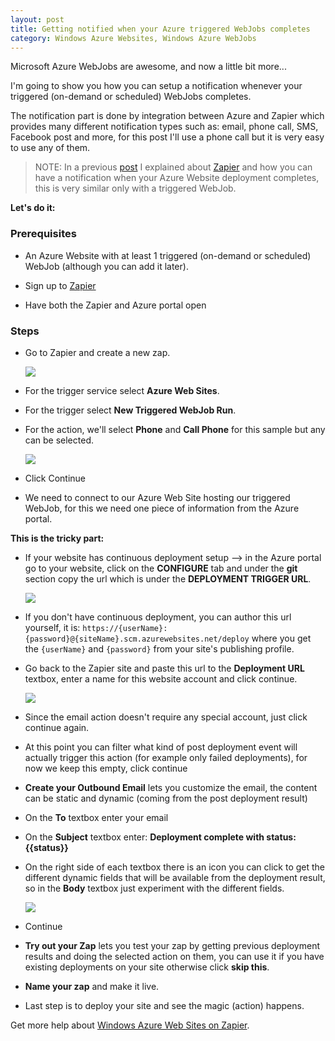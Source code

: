 ```yaml
---
layout: post
title: Getting notified when your Azure triggered WebJobs completes
category: Windows Azure Websites, Windows Azure WebJobs
---
```


Microsoft Azure WebJobs are awesome, and now a little bit more...

I'm going to show you how you can setup a notification whenever your triggered (on-demand or scheduled) WebJobs completes.

The notification part is done by integration between Azure and Zapier which provides many different notification types such as: email, phone call, SMS, Facebook post and more, for this post I'll use a phone call but it is very easy to use any of them.

> NOTE: In a previous [post](http://blog.amitapple.com/post/56390805814/deployment-email/) I explained about [Zapier](http://zapier.com) and how you can have a notification when your Azure Website deployment completes, this is very similar only with a triggered WebJob.


**Let's do it:**

### Prerequisites ###

- An Azure Website with at least 1 triggered (on-demand or scheduled) WebJob (although you can add it later).

- Sign up to [Zapier](https://zapier.com/app/signup)

- Have both the Zapier and Azure portal open

### Steps ###

- Go to Zapier and create a new zap.

  ![](/images/2013-09-06-deployment-email.md1.png)

- For the trigger service select **Azure Web Sites**.

- For the trigger select **New Triggered WebJob Run**.

- For the action, we'll select **Phone** and **Call Phone** for this sample but any can be selected.

  ![](/images/2013-09-06-deployment-email.md2.png)

- Click Continue

- We need to connect to our Azure Web Site hosting our triggered WebJob, for this we need one piece of information from the Azure portal.

**This is the tricky part:**

- If your website has continuous deployment setup --> in the Azure portal go to your website, click on the **CONFIGURE** tab and under the **git** section copy the url which is under the **DEPLOYMENT TRIGGER URL**.

  ![](/images/2013-09-06-deployment-email.md3.png)

- If you don't have continuous deployment, you can author this url yourself, it is: `https://{userName}:{password}@{siteName}.scm.azurewebsites.net/deploy` where you get the `{userName}` and `{password}` from your site's publishing profile.
 
- Go back to the Zapier site and paste this url to the **Deployment URL** textbox, enter a name for this website account and click continue.

  ![](/images/2013-09-06-deployment-email.md4.png)

- Since the email action doesn't require any special account, just click continue again.

- At this point you can filter what kind of post deployment event will actually trigger this action (for example only failed deployments), for now we keep this empty, click continue

- **Create your Outbound Email** lets you customize the email, the content can be static and dynamic (coming from the post deployment result)

- On the **To** textbox enter your email

- On the **Subject** textbox enter: **Deployment complete with status: {{status}}**

- On the right side of each textbox there is an icon you can click to get the different dynamic fields that will be available from the deployment result, so in the **Body** textbox just experiment with the different fields.

  ![](/images/2013-09-06-deployment-email.md5.png)

- Continue

- **Try out your Zap** lets you test your zap by getting previous deployment results and doing the selected action on them, you can use it if you have existing deployments on your site otherwise click **skip this**.

- **Name your zap** and make it live.

- Last step is to deploy your site and see the magic (action) happens.

Get more help about [Windows Azure Web Sites on Zapier](https://zapier.com/help/windows-azure-web-sites/).

